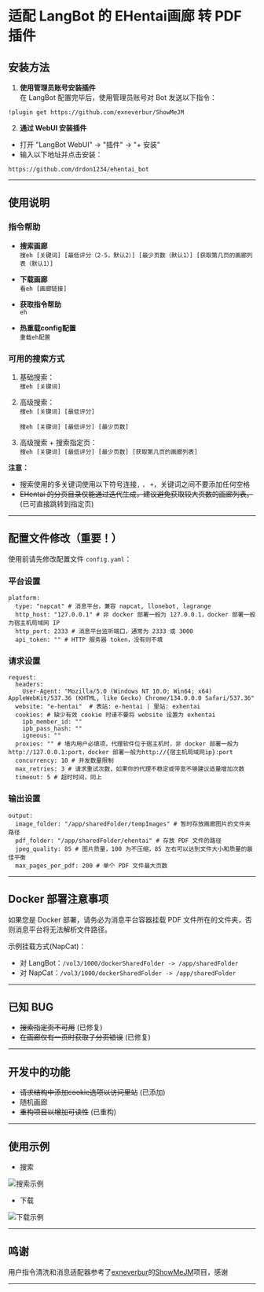 # 适配 LangBot 的 EHentai画廊 转 PDF 插件

## 安装方法

1. **使用管理员账号安装插件**  
在 LangBot 配置完毕后，使用管理员账号对 Bot 发送以下指令：
```
!plugin get https://github.com/exneverbur/ShowMeJM
```
2. **通过 WebUI 安装插件**  
- 打开 "LangBot WebUI" -> "插件" -> "+ 安装"  
- 输入以下地址并点击安装：
```
https://github.com/drdon1234/ehentai_bot
```

---

## 使用说明

### 指令帮助

- **搜索画廊**  
```搜eh [关键词] [最低评分（2-5，默认2）] [最少页数（默认1）] [获取第几页的画廊列表（默认1）]```

- **下载画廊**  
```看eh [画廊链接]```

- **获取指令帮助**  
```eh```

- **热重载config配置**  
```重载eh配置```

### 可用的搜索方式

1. 基础搜索：  
```搜eh [关键词]```

2. 高级搜索：  
```搜eh [关键词] [最低评分]```
 
    ```搜eh [关键词] [最低评分] [最少页数]```

4. 高级搜索 + 搜索指定页：  
```搜eh [关键词] [最低评分] [最少页数] [获取第几页的画廊列表]```

**注意：**  
- 搜索使用的多关键词使用以下符号连接`,` `，` `+`，关键词之间不要添加任何空格
- ~~EHentai 的分页目录仅能通过迭代生成，建议避免获取较大页数的画廊列表。~~ (已可直接跳转到指定页)

---

## 配置文件修改（重要！）

使用前请先修改配置文件 `config.yaml`：

### 平台设置
```
platform:
  type: "napcat" # 消息平台，兼容 napcat, llonebot, lagrange
  http_host: "127.0.0.1" # 非 docker 部署一般为 127.0.0.1，docker 部署一般为宿主机局域网 IP
  http_port: 2333 # 消息平台监听端口，通常为 2333 或 3000
  api_token: "" # HTTP 服务器 token，没有则不填
```

### 请求设置
```
request:
  headers:
    User-Agent: "Mozilla/5.0 (Windows NT 10.0; Win64; x64) AppleWebKit/537.36 (KHTML, like Gecko) Chrome/134.0.0.0 Safari/537.36"
  website: "e-hentai"  # 表站: e-hentai | 里站: exhentai
  cookies: # 缺少有效 cookie 时请不要将 website 设置为 exhentai
    ipb_member_id: ""
    ipb_pass_hash: ""
    igneous: ""
  proxies: "" # 墙内用户必填项，代理软件位于宿主机时，非 docker 部署一般为http://127.0.0.1:port，docker 部署一般为http://{宿主机局域网ip}:port
  concurrency: 10 # 并发数量限制
  max_retries: 3 # 请求重试次数，如果你的代理不稳定或带宽不够建议适量增加次数
  timeout: 5 # 超时时间，同上
```

### 输出设置
```
output:
  image_folder: "/app/sharedFolder/tempImages" # 暂时存放画廊图片的文件夹路径
  pdf_folder: "/app/sharedFolder/ehentai" # 存放 PDF 文件的路径
  jpeg_quality: 85 # 图片质量，100 为不压缩，85 左右可以达到文件大小和质量的最佳平衡
  max_pages_per_pdf: 200 # 单个 PDF 文件最大页数
```

---

## Docker 部署注意事项

如果您是 Docker 部署，请务必为消息平台容器挂载 PDF 文件所在的文件夹，否则消息平台将无法解析文件路径。

示例挂载方式(NapCat)：
- 对 LangBot：`/vol3/1000/dockerSharedFolder -> /app/sharedFolder`
- 对 NapCat：`/vol3/1000/dockerSharedFolder -> /app/sharedFolder`

---

## 已知 BUG

- ~~搜索指定页不可用~~ (已修复)
- ~~在画廊仅有一页时获取子分页错误~~ (已修复)

---

## 开发中的功能

- ~~请求结构中添加cookie选项以访问里站~~ (已添加)
- 随机画廊
- ~~重构项目以增加可读性~~ (已重构)

---

## 使用示例
- 搜索  

![搜索示例](https://github.com/user-attachments/assets/68f7c828-5891-4b2e-abc3-f17e3b57eb37)

- 下载  

![下载示例](https://github.com/user-attachments/assets/f5f6085a-078c-4235-9bff-51e635bba3d6)

---

## 鸣谢

用户指令清洗和消息适配器参考了[exneverbur](https://github.com/exneverbur)的[ShowMeJM](https://github.com/exneverbur/ShowMeJM)项目，感谢

---
